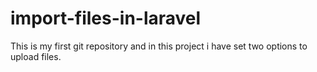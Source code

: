 # import-files-in-laravel
This is my first git repository and in this project i have set two options to upload files.
